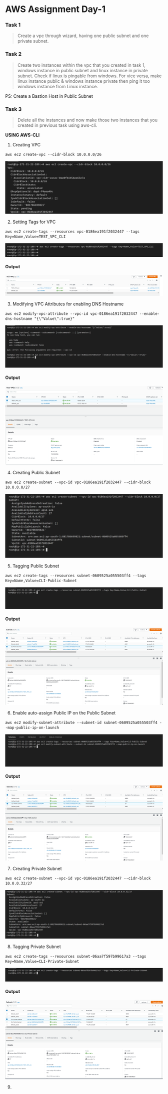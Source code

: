 # AWS Assignment Day-1

### Task 1

> Create a vpc through wizard, having one public subnet and one private subnet.

### Task 2

> Create two instances within the vpc that you created in task 1, windows instance in public subnet and linux instance in private subnet. Check if linux is pingable from windows.
For vice versa, make linux instance public & windows instance private then ping it too windows instance from Linux instance. 

PS: Create a Bastion Host in Public Subnet

### Task 3

> Delete all the instances and now make those two instances that you created in previous task using aws-cli.



**USING AWS-CLI**


1. Creating VPC

```
aws ec2 create-vpc --cidr-block 10.0.0.0/26
```

![Screenshots](Screenshots/1.png)


2. Setting Tags for VPC

```
aws ec2 create-tags --resources vpc-0186ea191f2032447 --tags Key=Name,Value=TEST_VPC_CLI
```

![Screenshots](Screenshots/2.png)

#### Output 

![Screenshots](Screenshots/3.png)


3. Modifying VPC Attributes for enabling DNS Hostname

```
aws ec2 modify-vpc-attribute --vpc-id vpc-0186ea191f2032447 --enable-dns-hostname "{\"Value\":true}"
```

![Screenshots](Screenshots/4.png)

#### Output

![Screenshots](Screenshots/5.png)


4. Creating Public Subnet

```
aws ec2 create-subnet --vpc-id vpc-0186ea191f2032447 --cidr-block 10.0.0.0/27
```

![Screenshots](Screenshots/6.png)


5. Tagging Public Subnet

```
aws ec2 create-tags --resources subnet-0609525a055503ff4 --tags Key=Name,Value=CLI-Public-Subnet
```

![Screenshots](Screenshots/7.png)

#### Output

![Screenshots](Screenshots/8.png)


6. Enable auto-assign Public IP on the Public Subnet

```
aws ec2 modify-subnet-attribute --subnet-id subnet-0609525a055503ff4 --map-public-ip-on-launch
```

![Screenshots](Screenshots/9.png)

#### Output

![Screenshots](Screenshots/10.png)


7. Creating Private Subnet

```
aws ec2 create-subnet --vpc-id vpc-0186ea191f2032447 --cidr-block 10.0.0.32/27
```

![Screenshots](Screenshots/11.png)


8. Tagging Private Subnet

```
aws ec2 create-tags --resources subnet-06aa7f597b99617a3 --tags Key=Name,Value=CLI-Private-Subnet
```

![Screenshots](Screenshots/12.png)

#### Output

![Screenshots](Screenshots/13.png)


9.

